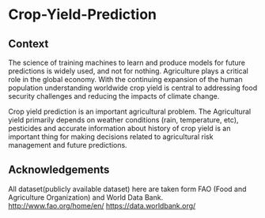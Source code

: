# Crop-Yield-Prediction

## Context

The science of training machines to learn and produce models for future predictions is widely used, and not for nothing. Agriculture plays a critical role in the global economy. With the continuing expansion of the human population understanding worldwide crop yield is central to addressing food security challenges and reducing the impacts of climate change.

Crop yield prediction is an important agricultural problem. The Agricultural yield primarily depends on weather conditions (rain, temperature, etc), pesticides and accurate information about history of crop yield is an important thing for making decisions related to agricultural risk management and future predictions.

## Acknowledgements

All dataset(publicly available dataset) here are taken form FAO (Food and Agriculture Organization) and World Data Bank.
http://www.fao.org/home/en/
https://data.worldbank.org/

